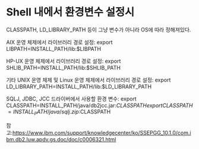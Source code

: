 # Shell 내에서 환경변수 설정시

CLASSPATH, LD_LIBRARY_PATH 등이 그냥 변수가 아니라 OS에 따라 정해져있다.


AIX 운영 체제에서 라이브러리 경로 설정:
export LIBPATH=INSTALL_PATH/lib:$LIBPATH

HP-UX 운영 체제에서 라이브러리 경로 설정:
export SHLIB_PATH=INSTALL_PATH/lib:$SHLIB_PATH

기타 UNIX 운영 체제 및 Linux 운영 체제에서 라이브러리 경로 설정:
export LD_LIBRARY_PATH=INSTALL_PATH/lib:$LD_LIBRARY_PATH


SQLJ, JDBC, JCC 드라이버에서 사용할 환경 변수:
export CLASSPATH=INSTALL_PATH/java/db2jcc.jar:$CLASSPATH
export CLASSPATH=INSTALL_PATH/java/sqlj.zip:$CLASSPATH

참고:https://www.ibm.com/support/knowledgecenter/ko/SSEPGG_10.1.0/com.ibm.db2.luw.apdv.gs.doc/doc/c0006321.html
